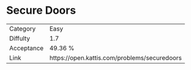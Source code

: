 # Secure Doors

<table>
    <tr>
        <td>Category</td>
        <td>Easy</td>
    </tr>
    <tr>
        <td>Diffulty</td>
        <td>1.7</td>
    </tr>
    <tr>
        <td>Acceptance</td>
        <td>49.36 %</td>
    </tr>
    <tr>
        <td>Link</td>
        <td>https://open.kattis.com/problems/securedoors</td>
    </tr>
</table>